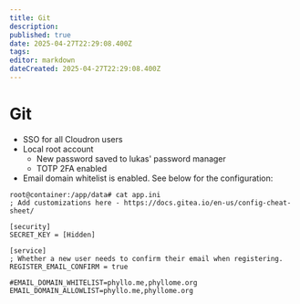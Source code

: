 ```yaml
---
title: Git
description: 
published: true
date: 2025-04-27T22:29:08.400Z
tags: 
editor: markdown
dateCreated: 2025-04-27T22:29:08.400Z
---
```


# Git

- SSO for all Cloudron users
- Local root account
	- New password saved to lukas' password manager
  - TOTP 2FA enabled
 - Email domain whitelist is enabled. See below for the configuration:
 
 ```
 root@container:/app/data# cat app.ini 
; Add customizations here - https://docs.gitea.io/en-us/config-cheat-sheet/

[security]
SECRET_KEY = [Hidden]

[service]
; Whether a new user needs to confirm their email when registering.
REGISTER_EMAIL_CONFIRM = true

#EMAIL_DOMAIN_WHITELIST=phyllo.me,phyllome.org
EMAIL_DOMAIN_ALLOWLIST=phyllo.me,phyllome.org
```